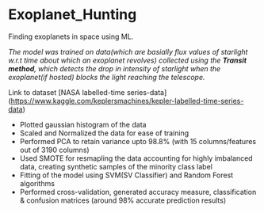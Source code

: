 # Exoplanet_Hunting
Finding exoplanets in space using ML.

*The model was trained on data(which are basially flux values of starlight w.r.t time about which an exoplanet revolves) collected using the **Transit method**, which detects the drop in intensity of starlight when the exoplanet(if hosted) blocks the light reaching the telescope.*

  Link to dataset [NASA labelled-time series-data] (https://www.kaggle.com/keplersmachines/kepler-labelled-time-series-data)

- Plotted gaussian histogram of the data 
- Scaled and Normalized the data for ease of training 
- Performed PCA to retain variance upto 98.8% (with 15 columns/features out of 3190 columns) 
- Used SMOTE for resmapling the data accounting for highly imbalanced data, creating synthetic samples of the minority class label 
- Fitting of the model using SVM(SV Classifier) and Random Forest algorithms 
- Performed cross-validation, generated accuracy measure, classification & confusion matrices (around 98% accurate prediction results)

